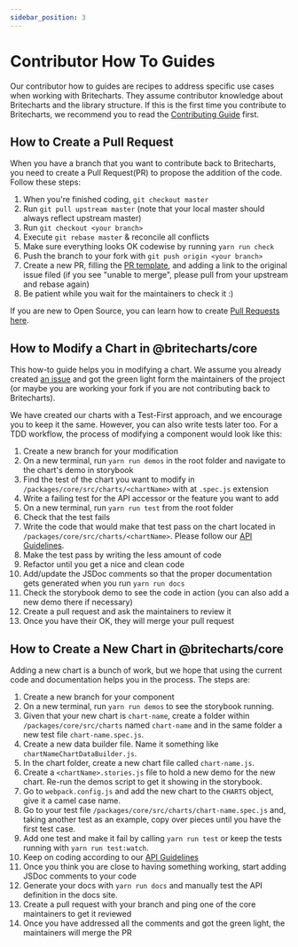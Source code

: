 ```yaml
---
sidebar_position: 3
---
```


# Contributor How To Guides

Our contributor how to guides are recipes to address specific use cases when working with Britecharts. They assume contributor knowledge about Britecharts and the library structure. If this is the first time you contribute to Britecharts, we recommend you to read the [Contributing Guide][contributing] first.

## How to Create a Pull Request

When you have a branch that you want to contribute back to Britecharts, you need to create a Pull Request(PR) to propose the addition of the code. Follow these steps:

1. When you're finished coding, `git checkout master`
2. Run `git pull upstream master` (note that your local master should always reflect upstream master)
3. Run `git checkout <your branch>`
4. Execute `git rebase master` & reconcile all conflicts
5. Make sure everything looks OK codewise by running `yarn run check`
6. Push the branch to your fork with `git push origin <your branch>`
7. Create a new PR, filling the [PR template][prtemplate], and adding a link to the original issue filed (if you see "unable to merge", please pull from your upstream and rebase again)
8. Be patient while you wait for the maintainers to check it :)

If you are new to Open Source, you can learn how to create [Pull Requests here](makeapr).

## How to Modify a Chart in @britecharts/core

This how-to guide helps you in modifying a chart. We assume you already created [an issue][issues] and got the green light form the maintainers of the project (or maybe you are working your fork if you are not contributing back to Britecharts).

We have created our charts with a Test-First approach, and we encourage you to keep it the same. However, you can also write tests later too. For a TDD workflow, the process of modifying a component would look like this:

1. Create a new branch for your modification
1. On a new terminal, run `yarn run demos` in the root folder and navigate to the chart's demo in storybook
1. Find the test of the chart you want to modify in `/packages/core/src/charts/<chartName>` with at `.spec.js` extension
1. Write a failing test for the API accessor or the feature you want to add
1. On a new terminal, run `yarn run test` from the root folder
1. Check that the test fails
1. Write the code that would make that test pass on the chart located in `/packages/core/src/charts/<chartName>`. Please follow our [API Guidelines][styleguide].
1. Make the test pass by writing the less amount of code
1. Refactor until you get a nice and clean code
1. Add/update the JSDoc comments so that the proper documentation gets generated when you run `yarn run docs`
1. Check the storybook demo to see the code in action (you can also add a new demo there if necessary)
1. Create a pull request and ask the maintainers to review it
1. Once you have their OK, they will merge your pull request

## How to Create a New Chart in @britecharts/core

Adding a new chart is a bunch of work, but we hope that using the current code and documentation helps you in the process. The steps are:

1. Create a new branch for your component
1. On a new terminal, run `yarn run demos` to see the storybook running.
1. Given that your new chart is `chart-name`, create a folder within `/packages/core/src/charts` named `chart-name` and in the same folder a new test file `chart-name.spec.js`.
1. Create a new data builder file. Name it something like `chartNameChartDataBuilder.js`.
1. In the chart folder, create a new chart file called `chart-name.js`.
1. Create a `<chartName>.stories.js` file to hold a new demo for the new chart. Re-run the demos script to get it showing in the storybook.
1. Go to `webpack.config.js` and add the new chart to the `CHARTS` object, give it a camel case name.
1. Go to your test file `/packages/core/src/charts/chart-name.spec.js` and, taking another test as an example, copy over pieces until you have the first test case.
1. Add one test and make it fail by calling `yarn run test` or keep the tests running with `yarn run test:watch`.
1. Keep on coding according to our [API Guidelines][styleguide]
1. Once you think you are close to having something working, start adding JSDoc comments to your code
1. Generate your docs with `yarn run docs` and manually test the API definition in the docs site.
1. Create a pull request with your branch and ping one of the core maintainers to get it reviewed
1. Once you have addressed all the comments and got the green light, the maintainers will merge the PR

[styleguide]: ../topics/api-guidelines.md
[contributing]: https://github.com/britecharts/britecharts/blob/master/.github/CONTRIBUTING.md
[issues]: https://github.com/britecharts/britecharts/issues?q=is%3Aissue+is%3Aopen+sort%3Aupdated-desc
[prtemplate]: https://github.com/britecharts/britecharts/blob/master/.github/PULL_REQUEST_TEMPLATE.md
[makeapr]: http://makeapullrequest.com/
